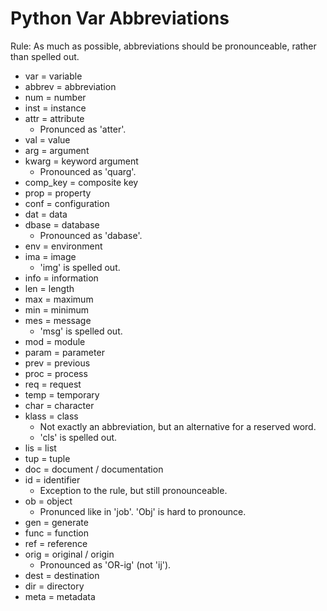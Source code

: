Python Var Abbreviations
========================

Rule: As much as possible, abbreviations should be pronounceable, rather than spelled out.

- var = variable
- abbrev = abbreviation
- num = number
- inst = instance
- attr = attribute
    - Pronunced as 'atter'.
- val = value
- arg = argument
- kwarg = keyword argument
    - Pronounced as 'quarg'.
- comp_key = composite key
- prop = property
- conf = configuration
- dat = data
- dbase = database
    - Pronounced as 'dabase'.
- env = environment
- ima = image
    - 'img' is spelled out.
- info = information
- len = length
- max = maximum
- min = minimum
- mes = message
    - 'msg' is spelled out.
- mod = module
- param = parameter
- prev = previous
- proc = process
- req = request
- temp = temporary
- char = character
- klass = class
    - Not exactly an abbreviation, but an alternative for a reserved word.
    - 'cls' is spelled out.
- lis = list
- tup = tuple
- doc = document / documentation
- id = identifier
    - Exception to the rule, but still pronounceable.
- ob = object
    - Pronunced like in 'job'. 'Obj' is hard to pronounce.
- gen = generate
- func = function
- ref = reference
- orig = original / origin
    - Pronounced as 'OR-ig' (not 'ij').
- dest = destination
- dir = directory
- meta = metadata